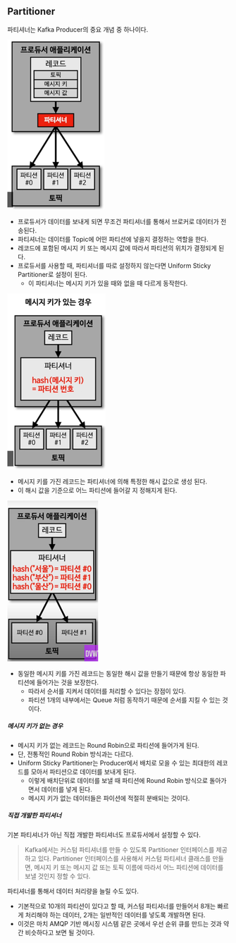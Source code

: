 ## Partitioner 

파티셔너는 Kafka Producer의 중요 개념 중 하나이다. 

![img_16.png](../imgs/img_16.png)

- 프로듀서가 데이터를 보내게 되면 무조건 파티셔너를 통해서 브로커로 데이터가 전송된다. 
- 파티셔너는 데이터를 Topic에 어떤 파티션에 넣을지 결정하는 역할을 한다. 
- 레코드에 포함된 메시지 키 또는 메시지 값에 따라서 파티션의 위치가 결정되게 된다. 
- 프로듀서를 사용할 때, 파티셔너를 따로 설정하지 않는다면 Uniform Sticky Partitioner로 설정이 된다. 
  - 이 파티셔너는 메시지 키가 있을 때와 없을 때 다르게 동작한다. 

![img_17.png](../imgs/img_17.png)

- 메시지 키를 가진 레코드는 파티셔너에 의해 특정한 해시 값으로 생성 된다.
- 이 해시 값을 기준으로 어느 파티션에 들어갈 지 정해지게 된다.

![img_18.png](../imgs/img_18.png)

- 동일한 메시지 키를 가진 레코드는 동일한 해시 값을 만들기 때문에 항상 동일한 파티션에 들어가는 것을 보장한다.
  - 따라서 순서를 지켜서 데이터를 처리할 수 있다는 장점이 있다.
  - 파티션 1개의 내부에서는 Queue 처럼 동작하기 때문에 순서를 지킬 수 있는 것이다. 

##### 메시지 키가 없는 경우 

- 메시지 키가 없는 레코드는 Round Robin으로 파티션에 들어가게 된다. 
- 단, 전통적인 Round Robin 방식과는 다르다. 
- Uniform Sticky Partitioner는 Producer에서 배치로 모을 수 있는 최대한의 레코드를 모아서 파티션으로 데이터를 보내게 된다. 
  - 이렇게 배치단위로 데이터를 보낼 때 파티션에 Round Robin 방식으로 돌아가면서 데이터를 넣게 된다.  
  - 메시지 키가 없는 데이터들은 파이션에 적절히 분배되는 것이다.  

##### 직접 개발한 파티셔너 

기본 파티셔너가 아닌 직접 개발한 파티셔너도 프로듀서에서 설정할 수 있다. 

> Kafka에서는 커스텀 파티셔너를 만들 수 있도록 Partitioner 인터페이스를 제공하고 있다. 
> Partitioner 인터페이스를 사용해서 커스텀 파티셔너 클래스를 만들면, 메시지 키 또는 메시지 값 또는 토픽 이름에 따라서 어느 파티션에 데이터를 보낼 것인지 정할 수 있다. 

파티셔너를 통해서 데이터 처리량을 늘릴 수도 있다. 

- 기본적으로 10개의 파티션이 있다고 할 때, 커스텀 파티셔너를 만들어서 8개는 빠르게 처리해야 하는 데이터, 2개는 일반적인 데이터를 넣도록 개발하면 된다. 
- 이것은 마치 AMQP 기반 메시징 시스템 같은 곳에서 우선 순위 큐를 만드는 것과 약간 비슷하다고 보면 될 것이다. 
